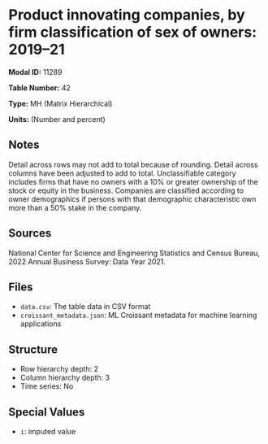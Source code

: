 # Product innovating companies, by firm classification of sex of owners: 2019&#8211;21

**Modal ID:** 11289

**Table Number:** 42

**Type:** MH (Matrix Hierarchical)

**Units:** (Number and percent)

## Notes

Detail across rows may not add to total because of rounding. Detail across columns have been adjusted to add to total. Unclassifiable category includes firms that have no owners with a 10% or greater ownership of the stock or equity in the business. Companies are classified according to owner demographics if persons with that demographic characteristic own more than a 50% stake in the company.

## Sources

National Center for Science and Engineering Statistics and Census Bureau, 2022 Annual Business Survey: Data Year 2021.

## Files

- `data.csv`: The table data in CSV format
- `croissant_metadata.json`: ML Croissant metadata for machine learning applications

## Structure

- Row hierarchy depth: 2
- Column hierarchy depth: 3
- Time series: No

## Special Values

- `i`: imputed value
